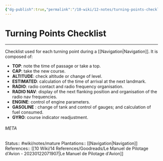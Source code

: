 ```yaml
---
{"dg-publish":true,"permalink":"/10-wiki/12-notes/turning-points-checklist-20230122115157/"}
---
```


# Turning Points Checklist
---
Checklist used for each turning point during a [[Navigation\|Navigation]]. It is composed of:
- **TOP**: note the time of passage or take a top.
- **CAP**: take the new course.
- **ALTITUDE**: check altitude or change of level.
- **ESTIMATED**: calculation of the time of arrival at the next landmark.
- **RADIO**: radio contact and radio frequency organisation.
- **RADIO NAV**: display of the next flanking position and organisation of the radio nav frequencies.
- **ENGINE**: control of engine parameters.
- **GASOLINE** : change of tank and control of gauges; and calculation of fuel consumed.
- **GYRO**: course indicator readjustment.



###### META
Status:: #wiki/notes/mature 
Plantations:: [[Navigation\|Navigation]]
References:: [[10 Wiki/14 References/Goodreads/Le Manuel de Pilotage d'Avion - 20230122071907\|Le Manuel de Pilotage d'Avion]]
